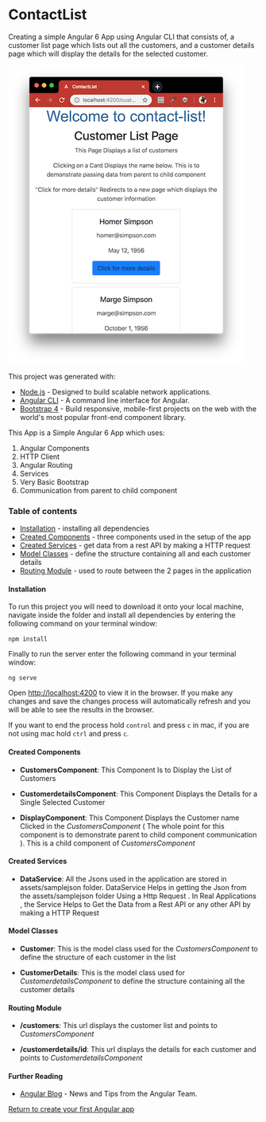 # ContactList
Creating a simple Angular 6 App using Angular CLI that consists of, a customer list page which lists out all the customers, and a customer details page which will display the details for the selected customer.

![contact-list](./contact-list.png)

This project was generated with:
- [Node.js](https://nodejs.org/en/download/package-manager/) - Designed to build scalable network applications.
- [Angular CLI](https://github.com/angular/angular-cli) - A command line interface for Angular.
- [Bootstrap 4](http://getbootstrap.com/) - Build responsive, mobile-first projects on the web with the world's most popular front-end component library.

This App is a Simple Angular 6 App which uses:
1. Angular Components
2. HTTP Client
3. Angular Routing
4. Services
5. Very Basic Bootstrap
6. Communication from parent to child component

### Table of contents
- [Installation](#installation) - installing all dependencies
- [Created Components](#created-components) - three components used in the setup of the app
- [Created Services](#created-services) - get data from a rest API by making a HTTP request
- [Model Classes](#model-classes) - define the structure containing all and each customer details
- [Routing Module](#routing-module) - used to route between the 2 pages in the application

#### Installation
To run this project you will need to download it onto your local machine, navigate inside the folder and install all dependencies by entering the following command on your terminal window:
```
npm install
```
Finally to run the server enter the following command in your terminal window:
```
ng serve
```
Open [http://localhost:4200](http://localhost:4200) to view it in the browser. If you make any changes and save the changes process will automatically refresh and you will be able to see the results in the browser.

If you want to end the process hold `control` and press `c` in mac, if you are not using mac hold `ctrl` and press `c`.

#### Created Components

- **CustomersComponent**: This Component Is to Display the List of Customers

- **CustomerdetailsComponent**: This Component Displays the Details for a Single Selected Customer

- **DisplayComponent**: This Component Displays the Customer name Clicked in the *CustomersComponent* ( The whole point for this component is to demonstrate parent to child component communication ). This is a child component of *CustomersComponent*

#### Created Services

- **DataService**: All the Jsons used in the application are stored in assets/samplejson folder. DataService Helps in getting the Json from the assets/samplejson folder Using a Http Request . In Real Applications , the Service Helps to Get the Data from a Rest API or any other API by making a HTTP Request

#### Model Classes

- **Customer**: This is the model class used for the *CustomersComponent* to define the structure of each customer in the list

- **CustomerDetails**: This is the model class used for *CustomerdetailsComponent* to define the structure containing all the customer details

#### Routing Module

- **/customers**: This url displays the customer list and points to *CustomersComponent*

- **/customerdetails/id**: This url displays the details for each customer and points to *CustomerdetailsComponent*

#### Further Reading
- [Angular Blog](https://blog.angular.io/) - News and Tips from the Angular Team.

[Return to create your first Angular app](../README.md)

